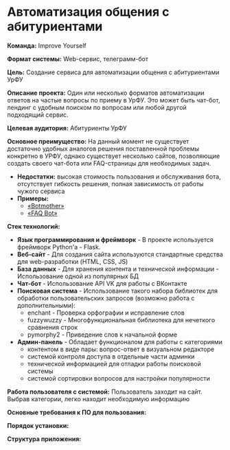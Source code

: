 
#  Автоматизация общения с абитуриентами

__Команда:__ Improve Yourself

__Формат системы:__  Web-сервис, телеграмм-бот

__Цель:__ Создание сервиса для автоматизации общения с абитуриентами УрФУ

__Описание проекта:__ Один или несколько форматов автоматизации ответов на частые вопросы по приему в УрФУ. Это может быть чат-бот, лендинг с удобным поиском по вопросам или любой другой подходящий сервис.

__Целевая аудитория:__ Абитуриенты УрФУ

__Основное преимущество:__  На данный момент не существует достаточно удобных аналогов решения поставленной проблемы конкретно в УРФУ, однако существует несколько сайтов, позволяющие создать своего чат-бота или FAQ-страницы для необходимых задач.
- __Недостатки:__ высокая стоимость пользования и обслуживания бота, отсутствует гибкость решения, полная зависимость от работы чужого сервиса
- __Примеры:__
     - [«Botmother»](www.botmother.com)
     - [«FAQ Bot»](www.faqbot.ai)

 __Стек технологий:__ 
-	__Язык программирования и фреймворк__ - В проекте используется фреймворк Python'а - Flask.
-	__Веб-сайт__ - Для создания сайта используются стандартные средства для web-разработки (HTML, CSS, JS)
-   __База данных__ - Для хранения контента и технической информации - Использование одной из популярных БД
-	__Чат-бот__ - Использование API VK для работы с ВКонтакте
-	__Поисковая система__ - Использование такого набора библиотек для обработки пользовательских запросов (возможно работа с дополнительными):
    -	enchant - Проверка орфографии и исправление слов
    -	fuzzywuzzy - Многофункциональная библиотека для нечеткого сравнения строк
    -	 pymorphy2 - Приведение слов к начальной форме
-	__Админ-панель__ - Обладает функционалом для работы c категориями
    -	контентом в виде пары: вопрос-ответ в визуальном редакторе
    -	системой контроля доступа в отдельные части админки
    -	технической информацией для отладки работы поисковой системы
    -	системой сортировки вопросов для настройки популярности


__Работа пользователя с системой:__ Пользователь заходит на сайт. Выбрав категории, легко находит необходимую информацию

__Основные требования к ПО для пользования:__ 

__Порядок установки:__ 

__Структура приложения:__